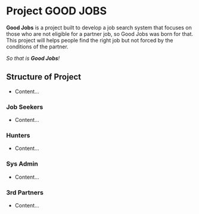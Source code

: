 # Project GOOD JOBS

**Good Jobs** is a project built to develop a job search system that focuses on those who are not eligible for a partner job, so Good Jobs was born for that. This project will helps people find the right job but not forced by the conditions of the partner.

_So that is **Good Jobs**!_

## Structure of Project

- Content...

### Job Seekers

- Content...

### Hunters

- Content...

### Sys Admin

- Content...

### 3rd Partners

- Content...
